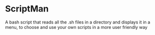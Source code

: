 # ScriptMan
A bash script that reads all the .sh files in a directory and displays it in a menu, to choose and use your own scripts in a more user friendly way 
